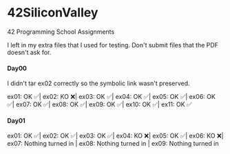 # 42SiliconValley
42 Programming School Assignments

I left in my extra files that I used for testing. Don't submit files that the PDF doesn't ask for.

#### Day00
I didn't tar ex02 correctly so the symbolic link wasn't preserved.

ex01: OK :white_check_mark:| ex02: KO :x:| ex03: OK :white_check_mark:| ex04: OK :white_check_mark:| ex05: OK :white_check_mark:| ex06: OK :white_check_mark:| ex07: OK :white_check_mark:| ex08: OK :white_check_mark:| ex09: OK :white_check_mark:| ex10: OK :white_check_mark:| ex11: OK :white_check_mark:

#### Day01
ex01: OK :white_check_mark:| ex02: OK :white_check_mark:| ex03: OK :white_check_mark:| ex04: KO :x:| ex05: OK :white_check_mark:| ex06: KO :x:| ex07: Nothing turned in | ex08: Nothing turned in | ex09: Nothing turned in


